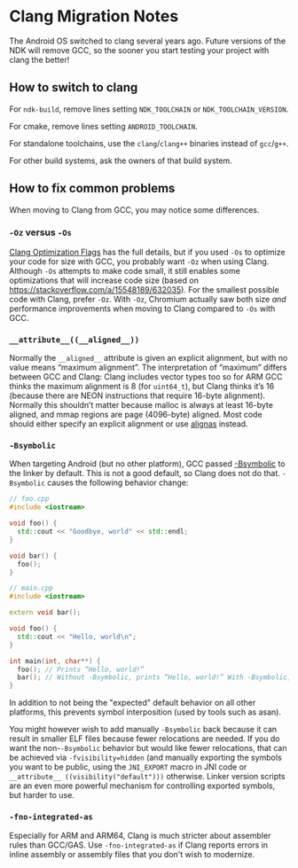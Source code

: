 # Clang Migration Notes

The Android OS switched to clang several years ago. Future versions of
the NDK will remove GCC, so the sooner you start testing your project
with clang the better!

## How to switch to clang

For `ndk-build`, remove lines setting `NDK_TOOLCHAIN` or
`NDK_TOOLCHAIN_VERSION`.

For cmake, remove lines setting `ANDROID_TOOLCHAIN`.

For standalone toolchains, use the `clang`/`clang++` binaries instead of
`gcc`/`g++`.

For other build systems, ask the owners of that build system.

## How to fix common problems

When moving to Clang from GCC, you may notice some differences.

### `-Oz` versus `-Os`

[Clang Optimization Flags](https://clang.llvm.org/docs/CommandGuide/clang.html#code-generation-options)
has the full details, but if you used `-Os` to optimize your
code for size with GCC, you probably want `-Oz` when using
Clang. Although `-Os` attempts to make code small, it still
enables some optimizations that will increase code size (based on
https://stackoverflow.com/a/15548189/632035). For the smallest possible
code with Clang, prefer `-Oz`. With `-Oz`, Chromium actually saw both
size *and* performance improvements when moving to Clang compared to
`-Os` with GCC.

### `__attribute__((__aligned__))`

Normally the `__aligned__` attribute is given an explicit alignment,
but with no value means “maximum alignment”. The interpretation of
“maximum” differs between GCC and Clang: Clang includes vector types
too so for ARM GCC thinks the maximum alignment is 8 (for `uint64_t`), but
Clang thinks it’s 16 (because there are NEON instructions that require
16-byte alignment). Normally this shouldn’t matter because malloc is
always at least 16-byte aligned, and mmap regions are page (4096-byte)
aligned. Most code should either specify an explicit alignment or use
[alignas](http://en.cppreference.com/w/cpp/language/alignas) instead.

### `-Bsymbolic`

When targeting Android (but no other platform), GCC passed
[-Bsymbolic](ftp://ftp.gnu.org/old-gnu/Manuals/ld-2.9.1/html_node/ld_3.html)
to the linker by default. This is not a good default, so Clang does not
do that. `-Bsymbolic` causes the following behavior change:

```c++
// foo.cpp
#include <iostream>

void foo() {
  std::cout << "Goodbye, world" << std::endl;
}

void bar() {
  foo();
}
```

```c++
// main.cpp
#include <iostream>

extern void bar();

void foo() {
  std::cout << "Hello, world\n";
}

int main(int, char**) {
  foo(); // Prints “Hello, world!”
  bar(); // Without -Bsymbolic, prints “Hello, world!” With -Bsymbolic, prints “Goodbye, world!”
}
```

In addition to not being the "expected" default behavior on all other
platforms, this prevents symbol interposition (used by tools such
as asan).

You might however wish to add manually `-Bsymbolic` back because it can
result in smaller ELF files because fewer relocations are needed. If you
do want the non-`-Bsymbolic` behavior but would like fewer relocations,
that can be achieved via `-fvisibility=hidden` (and manually exporting
the symbols you want to be public, using the `JNI_EXPORT` macro in JNI
code or `__attribute__ ((visibility("default")))` otherwise. Linker
version scripts are an even more powerful mechanism for controlling
exported symbols, but harder to use.

### `-fno-integrated-as`

Especially for ARM and ARM64, Clang is much stricter about assembler
rules than GCC/GAS. Use `-fno-integrated-as` if Clang reports errors in
inline assembly or assembly files that you don't wish to modernize.
